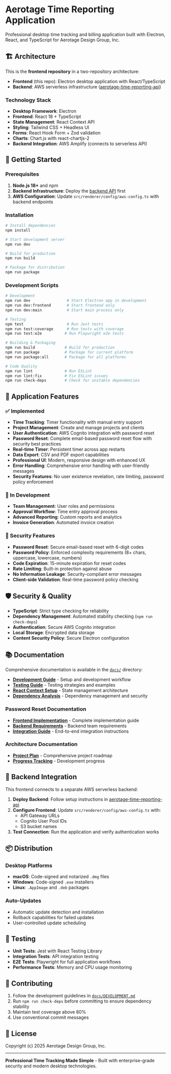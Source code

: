 # Aerotage Time Reporting Application

Professional desktop time tracking and billing application built with Electron, React, and TypeScript for Aerotage Design Group, Inc.

## 🏗️ Architecture

This is the **frontend repository** in a two-repository architecture:

- **Frontend** (this repo): Electron desktop application with React/TypeScript
- **Backend**: AWS serverless infrastructure ([aerotage-time-reporting-api](https://github.com/aerotage/aerotage-time-reporting-api))

### Technology Stack

- **Desktop Framework**: Electron
- **Frontend**: React 18 + TypeScript
- **State Management**: React Context API
- **Styling**: Tailwind CSS + Headless UI
- **Forms**: React Hook Form + Zod validation
- **Charts**: Chart.js with react-chartjs-2
- **Backend Integration**: AWS Amplify (connects to serverless API)

## 🚀 Getting Started

### Prerequisites

1. **Node.js 18+** and npm
2. **Backend Infrastructure**: Deploy the [backend API](https://github.com/aerotage/aerotage-time-reporting-api) first
3. **AWS Configuration**: Update `src/renderer/config/aws-config.ts` with backend endpoints

### Installation

```bash
# Install dependencies
npm install

# Start development server
npm run dev

# Build for production
npm run build

# Package for distribution
npm run package
```

### Development Scripts

```bash
# Development
npm run dev                # Start Electron app in development
npm run dev:frontend       # Start frontend only
npm run dev:main           # Start main process only

# Testing
npm test                   # Run Jest tests
npm run test:coverage      # Run tests with coverage
npm run test:e2e          # Run Playwright e2e tests

# Building & Packaging
npm run build             # Build for production
npm run package           # Package for current platform
npm run package:all       # Package for all platforms

# Code Quality
npm run lint              # Run ESLint
npm run lint:fix          # Fix ESLint issues
npm run check-deps        # Check for unstable dependencies
```

## 📱 Application Features

### ✅ Implemented
- **Time Tracking**: Timer functionality with manual entry support
- **Project Management**: Create and manage projects and clients
- **User Authentication**: AWS Cognito integration with password reset
- **Password Reset**: Complete email-based password reset flow with security best practices
- **Real-time Timer**: Persistent timer across app restarts
- **Data Export**: CSV and PDF export capabilities
- **Professional UI**: Modern, responsive design with enhanced UX
- **Error Handling**: Comprehensive error handling with user-friendly messages
- **Security Features**: No user existence revelation, rate limiting, password policy enforcement

### 🚧 In Development
- **Team Management**: User roles and permissions
- **Approval Workflow**: Time entry approval process
- **Advanced Reporting**: Custom reports and analytics
- **Invoice Generation**: Automated invoice creation

### 🔐 Security Features
- **Password Reset**: Secure email-based reset with 6-digit codes
- **Password Policy**: Enforced complexity requirements (8+ chars, uppercase, lowercase, numbers)
- **Code Expiration**: 15-minute expiration for reset codes
- **Rate Limiting**: Built-in protection against abuse
- **No Information Leakage**: Security-compliant error messages
- **Client-side Validation**: Real-time password policy checking

## 🛡️ Security & Quality

- **TypeScript**: Strict type checking for reliability
- **Dependency Management**: Automated stability checking (`npm run check-deps`)
- **Authentication**: Secure AWS Cognito integration
- **Local Storage**: Encrypted data storage
- **Content Security Policy**: Secure Electron configuration

## 📚 Documentation

Comprehensive documentation is available in the [`docs/`](./docs/) directory:

- **[Development Guide](./docs/DEVELOPMENT.md)** - Setup and development workflow
- **[Testing Guide](./docs/TESTING.md)** - Testing strategies and examples
- **[React Context Setup](./docs/REACT_CONTEXT_SETUP.md)** - State management architecture
- **[Dependency Analysis](./docs/DEPENDENCY_ANALYSIS.md)** - Dependency management and security

### Password Reset Documentation
- **[Frontend Implementation](./docs/FRONTEND_PASSWORD_RESET_IMPLEMENTATION.md)** - Complete implementation guide
- **[Backend Requirements](./docs/PASSWORD_RESET_BACKEND_REQUIREMENTS.md)** - Backend team requirements
- **[Integration Guide](./FRONTEND_PASSWORD_RESET_INTEGRATION_GUIDE.md)** - End-to-end integration instructions

### Architecture Documentation
- **[Project Plan](./AEROTAGE_TIME_APP_PLAN.md)** - Comprehensive project roadmap
- **[Progress Tracking](./aerotage_Time_app_plan_progress.md)** - Development progress

## 🔄 Backend Integration

This frontend connects to a separate AWS serverless backend:

1. **Deploy Backend**: Follow setup instructions in [aerotage-time-reporting-api](https://github.com/aerotage/aerotage-time-reporting-api)
2. **Configure Frontend**: Update `src/renderer/config/aws-config.ts` with:
   - API Gateway URLs
   - Cognito User Pool IDs
   - S3 bucket names
3. **Test Connection**: Run the application and verify authentication works

## 📦 Distribution

### Desktop Platforms
- **macOS**: Code-signed and notarized `.dmg` files
- **Windows**: Code-signed `.exe` installers
- **Linux**: `.AppImage` and `.deb` packages

### Auto-Updates
- Automatic update detection and installation
- Rollback capabilities for failed updates
- User-controlled update scheduling

## 🧪 Testing

- **Unit Tests**: Jest with React Testing Library
- **Integration Tests**: API integration testing
- **E2E Tests**: Playwright for full application workflows
- **Performance Tests**: Memory and CPU usage monitoring

## 🤝 Contributing

1. Follow the development guidelines in [`docs/DEVELOPMENT.md`](./docs/DEVELOPMENT.md)
2. Run `npm run check-deps` before committing to ensure dependency stability
3. Maintain test coverage above 80%
4. Use conventional commit messages

## 📄 License

Copyright (c) 2025 Aerotage Design Group, Inc.

---

**Professional Time Tracking Made Simple** - Built with enterprise-grade security and modern desktop technologies. 